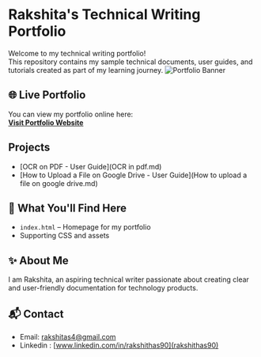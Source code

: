 # Rakshita's Technical Writing Portfolio

Welcome to my technical writing portfolio!  
This repository contains my sample technical documents, user guides, and tutorials created as part of my learning journey.
![Portfolio Banner](banner.png)

## 🌐 Live Portfolio
You can view my portfolio online here:  
[**Visit Portfolio Website**](https://rakshitas4-lab.github.io/RS-tech-writer-portfolio/)


## Projects

- [OCR on PDF - User Guide](OCR in pdf.md)
- [How to Upload a File on Google Drive - User Guide](How to upload a file on google drive.md)

## 📂 What You'll Find Here
- `index.html` – Homepage for my portfolio
- Supporting CSS and assets

## ✨ About Me
I am Rakshita, an aspiring technical writer passionate about creating clear and user-friendly documentation for technology products.

## 📬 Contact
- Email: [rakshitas4@gmail.com](mailto:rakshitas4@gmail.com)
- Linkedin : [www.linkedin.com/in/rakshithas90](rakshithas90)
